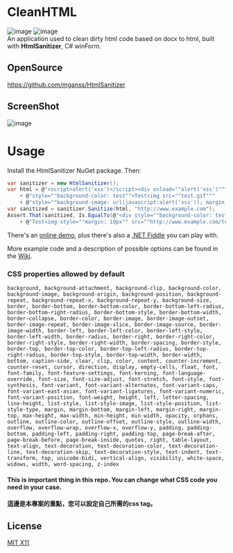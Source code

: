 # CleanHTML 
![image](https://img.shields.io/nuget/v/HtmlSanitizer?color=1) ![image](https://img.shields.io/github/license/mganss/HtmlSanitizer) <br>
An application used to clean dirty html code based on docx to html, built with <b>HtmlSanitizer</b>, C# winForm.

## OpenSource
https://github.com/mganss/HtmlSanitizer

## ScreenShot
![image](https://user-images.githubusercontent.com/47452491/147042414-c2aeeee9-8400-47e1-8845-625f9572a963.png)

# Usage
Install the HtmlSanitizer NuGet package. Then:

```C#
var sanitizer = new HtmlSanitizer();
var html = @"<script>alert('xss')</script><div onload=""alert('xss')"""
    + @"style=""background-color: test"">Test<img src=""test.gif"""
    + @"style=""background-image: url(javascript:alert('xss')); margin: 10px""></div>";
var sanitized = sanitizer.Sanitize(html, "http://www.example.com");
Assert.That(sanitized, Is.EqualTo(@"<div style=""background-color: test"">"
    + @"Test<img style=""margin: 10px"" src=""http://www.example.com/test.gif""></div>"));
```
There's an [online demo](http://xss.ganss.org/), plus there's also a [.NET Fiddle](https://dotnetfiddle.net/892nOk) you can play with.

More example code and a description of possible options can be found in the [Wiki](https://github.com/mganss/HtmlSanitizer/wiki).

### CSS properties allowed by default
`background, background-attachment, background-clip, background-color, background-image, background-origin, background-position, background-repeat, background-repeat-x, background-repeat-y, background-size, border, border-bottom, border-bottom-color, border-bottom-left-radius, border-bottom-right-radius, border-bottom-style, border-bottom-width, border-collapse, border-color, border-image, border-image-outset, border-image-repeat, border-image-slice, border-image-source, border-image-width, border-left, border-left-color, border-left-style, border-left-width, border-radius, border-right, border-right-color, border-right-style, border-right-width, border-spacing, border-style, border-top, border-top-color, border-top-left-radius, border-top-right-radius, border-top-style, border-top-width, border-width, bottom, caption-side, clear, clip, color, content, counter-increment, counter-reset, cursor, direction, display, empty-cells, float, font, font-family, font-feature-settings, font-kerning, font-language-override, font-size, font-size-adjust, font-stretch, font-style, font-synthesis, font-variant, font-variant-alternates, font-variant-caps, font-variant-east-asian, font-variant-ligatures, font-variant-numeric, font-variant-position, font-weight, height, left, letter-spacing, line-height, list-style, list-style-image, list-style-position, list-style-type, margin, margin-bottom, margin-left, margin-right, margin-top, max-height, max-width, min-height, min-width, opacity, orphans, outline, outline-color, outline-offset, outline-style, outline-width, overflow, overflow-wrap, overflow-x, overflow-y, padding, padding-bottom, padding-left, padding-right, padding-top, page-break-after, page-break-before, page-break-inside, quotes, right, table-layout, text-align, text-decoration, text-decoration-color, text-decoration-line, text-decoration-skip, text-decoration-style, text-indent, text-transform, top, unicode-bidi, vertical-align, visibility, white-space, widows, width, word-spacing, z-index`

#### This is important thing in this repo. You can change what CSS code you need in your case.
#### 這邊是本專案的重點，您可以設定自己所需的css tag。

License
-------

[MIT X11](http://en.wikipedia.org/wiki/MIT_License)